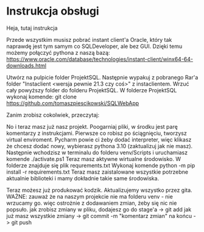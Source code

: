 # Instrukcja obsługi

Heja, tutaj instrukcja

Przede wszystkim musisz pobrać instant client'a Oracle, który tak naprawdę jest tym samym co SQLDeveloper, ale bez GUI.
Dzięki temu możemy połączyć pythona z naszą bazą: https://www.oracle.com/database/technologies/instant-client/winx64-64-downloads.html

Utwórz na pulpicie folder ProjektSQL. 
Następnie wypakuj z pobranego Rar'a folder "Instaclient <wersja pewnie 21.3 czy coś>" z instaclientem.
Wrzuć cały powyższy folder do folderu ProjektSQL.
W folderze ProjektSQL wykonaj komende: git clone https://github.com/tomaszpiescikowski/SQLWebApp

Zanim zrobisz cokolwiek, przeczytaj:

No i teraz masz już nasz projekt. Poogarniaj pliki, w środku jest parę komentarzy z instrukcjami.
Pierwsze co robisz po ściągnięciu, tworzysz virtual enviroment.
Pycharm powie ci żeby dodać interpreter, więc klikasz że chcesz dodać nowy, wybierasz pythona 3.10 (zaktualizuj jak nie masz).
Następnie wchodzisz w terminalu do folderu venv/Scripts i uruchamiasz komende ./activate.ps1
Teraz masz aktywne wirtualne środowisko.
W folderze znajduje się plik requrements.txt
Wykonaj komende python -m pip install -r requirements.txt
Teraz masz zaistalowane wszystkie potrzebne aktualnie biblioteki i mamy dokładnie takie same środowiska.

Teraz możesz już produkować kodzik. Aktualizujemy wszystko przez gita.
WAŻNE:
zauważ że na naszym projekcie nie ma folderu venv - nie wrzucamy go.
więc ostrożnie z dodawaniem zmian, żeby się nic nie popsuło.
jak zrobisz zmiany w pliku, dodajesz go do stage'a -> git add <plik>
jak już masz wszystkie zmiany -> git commit -m "komentarz zmian"
na końcu -> git push



